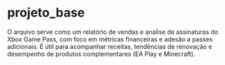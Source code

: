 # projeto_base

O arquivo serve como um relatório de vendas e análise de assinaturas do Xbox Game Pass, com foco em métricas financeiras e adesão a passes adicionais. É útil para acompanhar receitas, tendências de renovação e desempenho de produtos complementares (EA Play e Minecraft).
